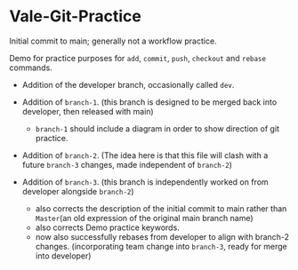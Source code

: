 # Vale-Git-Practice

Initial commit to main; generally not a workflow practice.

Demo for practice purposes for `add`, `commit`, `push`, `checkout` and `rebase` commands.

- Addition of the developer branch, occasionally called `dev`.
- Addition of `branch-1`. (this branch is designed to be merged back into developer, then released with main)
	- `branch-1` should include a diagram in order to show direction of git practice.

- Addition of `branch-2`. (The idea here is that this file will clash with a future `branch-3` changes, made independent of `branch-2`)
- Addition of `branch-3`. (this branch is independently worked on from developer alongside `branch-2`)
	- also corrects the description of the initial commit to main rather than `Master`(an old expression of the original main branch name)
	- also corrects Demo practice keywords.
	- now also successfully rebases from developer to align with branch-2 changes. (incorporating team change into `branch-3`, ready for merge into developer)
